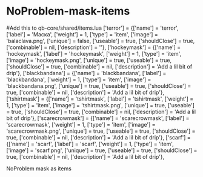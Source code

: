 # NoProblem-mask-items

#Add this to qb-core/shared/items.lua
	['terror']  						  = {['name'] = 'terror', 				    ['label'] = 'Маска',  	        ['weight'] = 1,  		['type'] = 'item',  	['image'] = 'balaclava.png',  			['unique'] = false,  	['useable'] = true,  	['shouldClose'] = true,  	['combinable'] = nil, 	['description'] = ''},
	['hockeymask']  						= {['name'] = 'hockeymask', 				  ['label'] = 'hockeymask',  	        ['weight'] = 1,  		['type'] = 'item',  	['image'] = 'hockeymask.png',  			['unique'] = true,  	['useable'] = true,  	['shouldClose'] = true,  	['combinable'] = nil, 	['description'] = 'Add a lil bit of drip'},
	['blackbandana']  						= {['name'] = 'blackbandana', 				  ['label'] = 'blackbandana',  	        ['weight'] = 1,  		['type'] = 'item',  	['image'] = 'blackbandana.png',  			['unique'] = true,  	['useable'] = true,  	['shouldClose'] = true,  	['combinable'] = nil, 	['description'] = 'Add a lil bit of drip'},
	['tshirtmask']  						= {['name'] = 'tshirtmask', 				  ['label'] = 'tshirtmask',  		          ['weight'] = 1,  		['type'] = 'item',  	['image'] = 'tshirtmask.png',  			['unique'] = true,  	['useable'] = true,  	['shouldClose'] = true,  	['combinable'] = nil, 	['description'] = 'Add a lil bit of drip'},
	['scarecrowmask']  						= {['name'] = 'scarecrowmask', 				  ['label'] = 'scarecrowmask',  	          ['weight'] = 1,  		['type'] = 'item',  	['image'] = 'scarecrowmask.png',  			['unique'] = true,  	['useable'] = true,  	['shouldClose'] = true,  	['combinable'] = nil, 	['description'] = 'Add a lil bit of drip'},
	['scarf']  						= {['name'] = 'scarf', 				  ['label'] = 'scarf',  	          ['weight'] = 1,  		['type'] = 'item',  	['image'] = 'scarf.png',  			['unique'] = true,  	['useable'] = true,  	['shouldClose'] = true,  	['combinable'] = nil, 	['description'] = 'Add a lil bit of drip'},


NoProblem mask as items 

